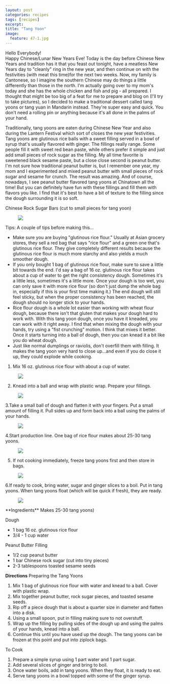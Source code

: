 ```yaml
---
layout: post
categories: recipes
tags: [recipes]
excerpt: 
title: "Tang Yoon"
image:
  feature: 47-1.jpg
---
```


Hello Everybody!  
Happy Chinese/Lunar New Years Eve!  Today is the day before Chinese New Years and tradition has it that you feast out tonight, have a meatless New Years day to "cleanly" ring in the new year, and then continue on with the festivities (with meat this time)for the next two weeks. Now, my family is Cantonese, so I imagine the southern Chinese may do things a little differently than those in the north.  I'm actually going over to my mom's today and she has the whole chicken and fish and pig - all prepared.  I thought that might be too big of a feat for me to prepare and blog on (I'll try to take pictures), so I decided to make a traditional dessert called tang yoons or tang yuan in Mandarin instead. They're super easy and quick. You don't need a rolling pin or anything because it's all done in the palms of your hand.

Traditionally, tang yoons are eaten during Chinese New Year and also during the Lantern Festival which sort of closes the new year festivities.  Tang yoons are glutinous rice balls with a sweet filling served in a bowl of syrup that's usually flavored with ginger.  The fillings really range.  Some people fill it with sweet red bean paste, while others prefer it simple and just add small pieces of rock sugar as the filling. My all time favorite is sweetened black sesame paste, but a close close second is peanut butter.  I'm not sure how traditional peanut butter is, but I remember one year, my mom and I experimented and mixed peanut butter with small pieces of rock sugar and sesame for crunch.  The result was amazing.  And of course, nowadays, I see peanut butter flavored tang yoons at Chinatown all the time!  But you can definitely have fun with these fillings and fill them with flavors you like.  I find that it's best to have a bit of texture to the filling since the dough surrounding it is so soft.

Chinese Rock Sugar Bars (cut to small pieces for tang yoon)

<figure> <img src='/images/47-2.jpg'> </figure>

Tips: A couple of tips before making this...
- Make sure you are buying "glutinous rice flour."  Usually at Asian grocery stores, they sell a red bag that says "rice flour" and a green one that's glutinous rice flour. They give completely different results because the glutinous rice flour is much more starchy and also yields a much smoother dough.
- If you only bought 1 bag of glutinous rice flour, make sure to save a little bit towards the end.  I'd say a bag of 16 oz. glutinous rice flour takes about a cup of water to get the right consistency dough.  Sometimes it's a little less, sometimes it's a little more. Once your dough is too wet, you can only save it with more rice flour (so don't just dump the whole bag in, especially if this is your first time making it.) The end dough will still feel sticky, but when the proper consistency has been reached, the dough should no longer stick to your hands.
- Rice flour dough is a whole lot easier than working with wheat flour dough, because there isn't that gluten that makes your dough hard to work with.  With this tang yoon dough, once you have it kneaded, you can work with it right away.  I find that when mixing the dough with your hands, try using a "fist crunching" motion.  I think that mixes it better.  Once it starts turning into a ball of dough, then you can knead it a bit like you do wheat dough.
- Just like normal dumplings or raviolis, don't overfill them with filling. It makes the tang yoon very hard to close up...and even if you do close it up, they could explode while cooking.

1. Mix 16 oz. glutinous rice flour with about a cup of water.

<figure> <img src='/images/47-3.jpg'> </figure>

2. Knead into a ball and wrap with plastic wrap.  Prepare your fillings.

<figure> <img src='/images/47-4.jpg'> </figure>

3.Take a small ball of dough and flatten it with your fingers.  Put a small amount of filling it. Pull sides up and form back into a ball using the palms of your hands.

<figure> <img src='/images/47-5.jpg'> </figure>

4.Start production line. One bag of rice flour makes about 25-30 tang yoons.

<figure> <img src='/images/47-6.jpg'> </figure>

5. If not cooking immediately, freeze tang yoons first and then store in bags.

<figure> <img src='/images/47-7.jpg'> </figure>

6.If ready to cook, bring water, sugar and ginger slices to a boil.  Put in tang yoons.  When tang yoons float (which will be quick if fresh), they are ready.

<figure> <img src='/images/47-8.jpg'> </figure>
<section class='recipe'>
**Ingredients**
Makes 25-30 tang yoons)

Dough
- 1 bag 16 oz. glutinous rice flour
- 3/4 - 1 cup water

Peanut Butter Filling
- 1/2 cup peanut butter
- 1 bar Chinese rock sugar (cut into tiny pieces)
- 2-3 tablespoons toasted sesame seeds

**Directions**
Preparing the Tang Yoons
1. Mix 1 bag of glutinous rice flour with water and knead to a ball.  Cover with plastic wrap.
2. Mix together peanut butter, rock sugar pieces, and toasted sesame seeds.
3. Rip off a piece dough that is about a quarter size in diameter and flatten into a disk.
4. Using a small spoon, put in filling making sure to not overstuff.
5. Wrap up the filling by pulling sides of the dough up and using the palms of your hands, knead into a ball.
6. Continue this until you have used up the dough.  The tang yoons can be frozen at this point and put into ziplock bags.

To Cook
1. Prepare a simple syrup using 1 part water and 1 part sugar.
2. Add several slices of ginger and bring to boil.
3. Once water boils, add in tang yoons.  When they float, it is ready to eat.
4. Serve tang yoons in a bowl topped with some of the ginger syrup.</section>